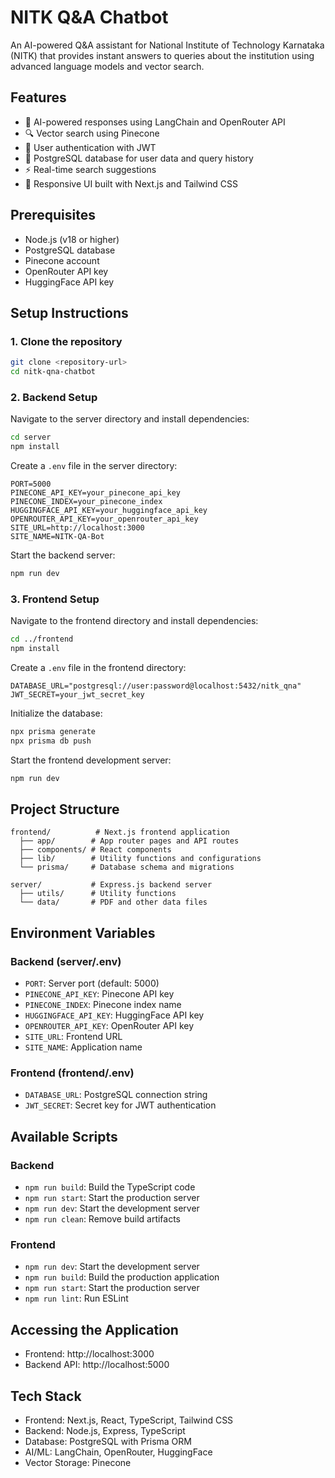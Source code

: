 # NITK Q&A Chatbot

An AI-powered Q&A assistant for National Institute of Technology Karnataka (NITK) that provides instant answers to queries about the institution using advanced language models and vector search.

## Features

- 🤖 AI-powered responses using LangChain and OpenRouter API
- 🔍 Vector search using Pinecone
- 👤 User authentication with JWT
- 💾 PostgreSQL database for user data and query history
- ⚡ Real-time search suggestions
- 📱 Responsive UI built with Next.js and Tailwind CSS

## Prerequisites

- Node.js (v18 or higher)
- PostgreSQL database
- Pinecone account
- OpenRouter API key
- HuggingFace API key

## Setup Instructions

### 1. Clone the repository

```bash
git clone <repository-url>
cd nitk-qna-chatbot
```

### 2. Backend Setup

Navigate to the server directory and install dependencies:

```bash
cd server
npm install
```

Create a `.env` file in the server directory:

```env
PORT=5000
PINECONE_API_KEY=your_pinecone_api_key
PINECONE_INDEX=your_pinecone_index
HUGGINGFACE_API_KEY=your_huggingface_api_key
OPENROUTER_API_KEY=your_openrouter_api_key
SITE_URL=http://localhost:3000
SITE_NAME=NITK-QA-Bot
```

Start the backend server:

```bash
npm run dev
```

### 3. Frontend Setup

Navigate to the frontend directory and install dependencies:

```bash
cd ../frontend
npm install
```

Create a `.env` file in the frontend directory:

```env
DATABASE_URL="postgresql://user:password@localhost:5432/nitk_qna"
JWT_SECRET=your_jwt_secret_key
```

Initialize the database:

```bash
npx prisma generate
npx prisma db push
```

Start the frontend development server:

```bash
npm run dev
```

## Project Structure

```
frontend/          # Next.js frontend application
  ├── app/        # App router pages and API routes
  ├── components/ # React components
  ├── lib/        # Utility functions and configurations
  └── prisma/     # Database schema and migrations

server/           # Express.js backend server
  ├── utils/      # Utility functions
  └── data/       # PDF and other data files
```

## Environment Variables

### Backend (server/.env)
- `PORT`: Server port (default: 5000)
- `PINECONE_API_KEY`: Pinecone API key
- `PINECONE_INDEX`: Pinecone index name
- `HUGGINGFACE_API_KEY`: HuggingFace API key
- `OPENROUTER_API_KEY`: OpenRouter API key
- `SITE_URL`: Frontend URL
- `SITE_NAME`: Application name

### Frontend (frontend/.env)
- `DATABASE_URL`: PostgreSQL connection string
- `JWT_SECRET`: Secret key for JWT authentication

## Available Scripts

### Backend
- `npm run build`: Build the TypeScript code
- `npm run start`: Start the production server
- `npm run dev`: Start the development server
- `npm run clean`: Remove build artifacts

### Frontend
- `npm run dev`: Start the development server
- `npm run build`: Build the production application
- `npm run start`: Start the production server
- `npm run lint`: Run ESLint

## Accessing the Application

- Frontend: http://localhost:3000
- Backend API: http://localhost:5000

## Tech Stack

- Frontend: Next.js, React, TypeScript, Tailwind CSS
- Backend: Node.js, Express, TypeScript
- Database: PostgreSQL with Prisma ORM
- AI/ML: LangChain, OpenRouter, HuggingFace
- Vector Storage: Pinecone